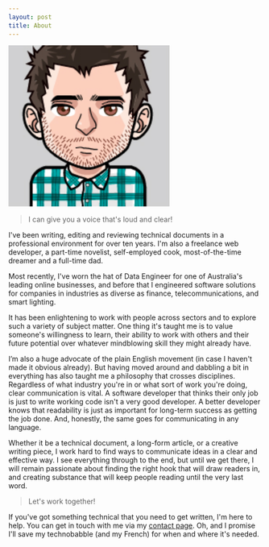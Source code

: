 ```yaml
---
layout: post
title: About
---
```


![me](/assets/img/avatar.jpg)

> I can give you a voice that's loud and clear!

I've been writing, editing and reviewing technical documents in a professional environment for over ten years. I'm also a freelance web developer, a part-time novelist, self-employed cook, most-of-the-time dreamer and a full-time dad.

Most recently, I've worn the hat of Data Engineer for one of Australia's leading online businesses, and before that I engineered software solutions for companies in industries as diverse as finance, telecommunications, and smart lighting.

It has been enlightening to work with people across sectors and to explore such a variety of subject matter. One thing it's taught me is to value someone's willingness to learn, their ability to work with others and their future potential over whatever mindblowing skill they might already have.

I’m also a huge advocate of the plain English movement (in case I haven't made it obvious already). But having moved around and dabbling a bit in everything has also taught me a philosophy that crosses disciplines. Regardless of what industry you're in or what sort of work you're doing, clear communication is vital. A software developer that thinks their only job is just to write working code isn't a very good developer. A better developer knows that readability is just as important for long-term success as getting the job done. And, honestly, the same goes for communicating in any language.

Whether it be a technical document, a long-form article, or a creative writing piece, I work hard to find ways to communicate ideas in a clear and effective way. I see everything through to the end, but until we get there, I will remain passionate about finding the right hook that will draw readers in, and creating substance that will keep people reading until the very last word.

> Let's work together!

If you've got something technical that you need to get written, I'm here to help. You can get in touch with me via my <a href="/contact">contact page</a>. Oh, and I promise I'll save my technobabble (and my French) for when and where it's needed.
